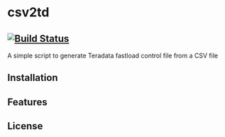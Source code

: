 # csv2td
[![Build Status](https://travis-ci.org/travis-ci/travis-web.svg?branch=master)](https://travis-ci.org/travis-ci/travis-web)
---
A simple script to generate Teradata fastload control file from a CSV file


## Installation

## Features

## License
